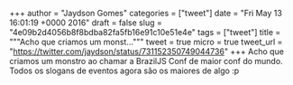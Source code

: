 
+++
author = "Jaydson Gomes"
categories = ["tweet"]
date = "Fri May 13 16:01:19 +0000 2016"
draft = false
slug = "4e09b2d4056b8f8bdba82fa5fb16e91c10e51e4e"
tags = ["tweet"]
title = """Acho que criamos um monst..."""
tweet = true
micro = true
tweet_url = "https://twitter.com/jaydson/status/731152350749044736"
+++
Acho que criamos um monstro ao chamar a BrazilJS Conf de maior conf do mundo. Todos os slogans de eventos agora são os maiores de algo :p
